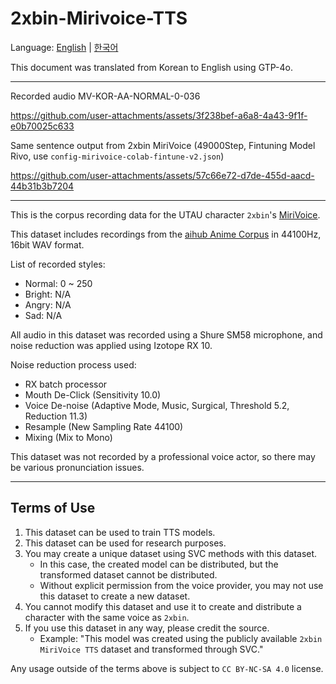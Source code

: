 # 2xbin-Mirivoice-TTS
Language: [English](/README.md) | [한국어](/README-ko.md)

This document was translated from Korean to English using GTP-4o.

---

Recorded audio MV-KOR-AA-NORMAL-0-036

https://github.com/user-attachments/assets/3f238bef-a6a8-4a43-9f1f-e0b70025c633

Same sentence output from 2xbin MiriVoice
(49000Step, Fintuning Model Rivo, use `config-mirivoice-colab-fintune-v2.json`)

https://github.com/user-attachments/assets/57c66e72-d7de-455d-aacd-44b31b3b7204

---

This is the corpus recording data for the UTAU character `2xbin`'s [MiriVoice](https://github.com/EX3exp/MiriVoice/).

This dataset includes recordings from the [aihub Anime Corpus](https://github.com/EX3exp/MiriVoiceSupport-CorpusManager/releases/tag/1.0.0) in 44100Hz, 16bit WAV format.

List of recorded styles:
- Normal: 0 ~ 250
- Bright: N/A
- Angry: N/A
- Sad: N/A

All audio in this dataset was recorded using a Shure SM58 microphone, and noise reduction was applied using Izotope RX 10.

Noise reduction process used:
- RX batch processor
- Mouth De-Click (Sensitivity 10.0)
- Voice De-noise (Adaptive Mode, Music, Surgical, Threshold 5.2, Reduction 11.3)
- Resample (New Sampling Rate 44100)
- Mixing (Mix to Mono)

This dataset was not recorded by a professional voice actor, so there may be various pronunciation issues.

---

## Terms of Use

1. This dataset can be used to train TTS models.
2. This dataset can be used for research purposes.
3. You may create a unique dataset using SVC methods with this dataset.
   - In this case, the created model can be distributed, but the transformed dataset cannot be distributed.
   - Without explicit permission from the voice provider, you may not use this dataset to create a new dataset.
4. You cannot modify this dataset and use it to create and distribute a character with the same voice as `2xbin`.
5. If you use this dataset in any way, please credit the source.
   - Example: "This model was created using the publicly available `2xbin MiriVoice TTS` dataset and transformed through SVC."

Any usage outside of the terms above is subject to `CC BY-NC-SA 4.0` license.
